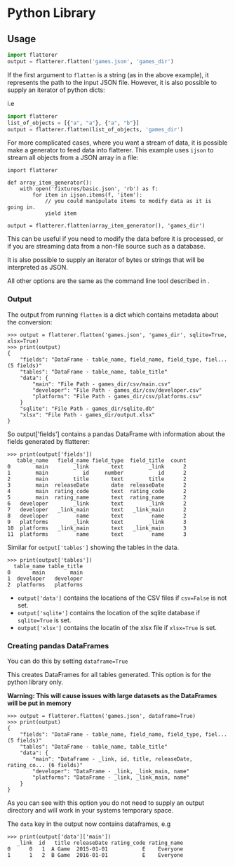 # Python Library

## Usage 

```python
import flatterer
output = flatterer.flatten('games.json', 'games_dir')
```

If the first argument to `flatten` is a string (as in the above example), it represents the path to the input JSON file.  However, it is also possible to supply an iterator of python dicts:

i.e
```python
import flatterer
list_of_objects = [{"a", "a"}, {"a", "b"}]
output = flatterer.flatten(list_of_objects, 'games_dir')
```

For more complicated cases, where you want a stream of data, it is possible make a generator to feed data into flatterer.  This example uses `ijson` to stream all objects from a JSON array in a file:

```
import flatterer

def array_item_generator():
    with open('fixtures/basic.json', 'rb') as f:
        for item in ijson.items(f, 'item'):
            // you could manipulate items to modify data as it is going in.
            yield item

output = flatterer.flatten(array_item_generator(), 'games_dir')
```

This can be useful if you need to modify the data before it is processed, or if you are streaming data from a non-file source such as a database.

It is also possible to supply an iterator of bytes or strings that will be interpreted as JSON.

All other options are the same as the command line tool described in [](options.md#option-reference).

### Output

The output from running `flatten` is a dict which contains metadata about the conversion:

```
>>> output = flatterer.flatten('games.json', 'games_dir', sqlite=True, xlsx=True)
>>> print(output)
{
    "fields": "DataFrame - table_name, field_name, field_type, fiel... (5 fields)"
    "tables": "DataFrame - table_name, table_title"
    "data": {
        "main": "File Path - games_dir/csv/main.csv"
        "developer": "File Path - games_dir/csv/developer.csv"
        "platforms": "File Path - games_dir/csv/platforms.csv"
    }
    "sqlite": "File Path - games_dir/sqlite.db"
    "xlsx": "File Path - games_dir/output.xlsx"
}
```

So output['fields'] contains a pandas DataFrame with information about the fields generated by flatterer:

```
>>> print(output['fields'])
   table_name   field_name field_type  field_title  count
0        main        _link       text        _link      2
1        main           id     number           id      2
2        main        title       text        title      2
3        main  releaseDate       date  releaseDate      2
4        main  rating_code       text  rating_code      2
5        main  rating_name       text  rating_name      2
6   developer        _link       text        _link      2
7   developer   _link_main       text   _link_main      2
8   developer         name       text         name      2
9   platforms        _link       text        _link      3
10  platforms   _link_main       text   _link_main      3
11  platforms         name       text         name      3
```

Similar for `output['tables']` showing the tables in the data.

```
>>> print(output['tables'])
  table_name table_title
0       main        main
1  developer   developer
2  platforms   platforms
```

- `output['data']` contains the locations of the CSV files if `csv=False` is not set.
- `output['sqlite']` contains the location of the sqlite database if `sqlite=True` is set.
- `output['xlsx']` contains the locatin of the xlsx file if `xlsx=True` is set.


### Creating pandas DataFrames

You can do this by setting `dataframe=True` 

This creates DataFrames for all tables generated. This option is for the python library only.

**Warning: This will cause issues with large datasets as the DataFrames will be put in memory**

```
>>> output = flatterer.flatten('games.json', dataframe=True)
>>> print(output)
{
    "fields": "DataFrame - table_name, field_name, field_type, fiel... (5 fields)"
    "tables": "DataFrame - table_name, table_title"
    "data": {
        "main": "DataFrame - _link, id, title, releaseDate, rating_co... (6 fields)"
        "developer": "DataFrame - _link, _link_main, name"
        "platforms": "DataFrame - _link, _link_main, name"
    }
}
```
As you can see with this option you do not need to supply an output directory and will work in your systems temporary space.

The `data` key in the output now contains dataframes, e.g

```
>>> print(output['data']['main'])
   _link  id   title releaseDate rating_code rating_name
0      0   1  A Game  2015-01-01           E    Everyone
1      1   2  B Game  2016-01-01           E    Everyone
```
